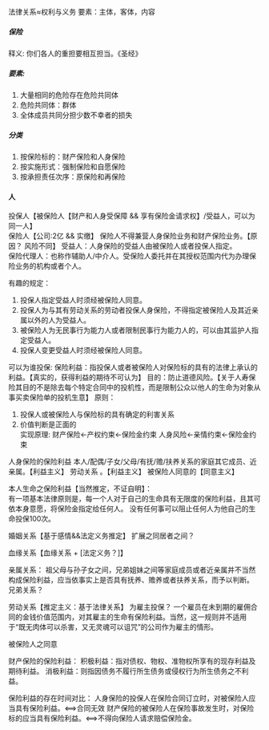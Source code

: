 <!--
 * @Description: 
 * @version: 1.0
 * @Author: xuxiaming
 * @Date: 2022-12-10 23:51:24
 * @LastEditors: xuxiaming
 * @LastEditTime: 2022-12-11 23:34:14
-->

法律关系≈权利与义务
 要素：主体，客体，内容
##### 保险
释义:
    你们各人的重担要相互担当。《圣经》
##### 要素:
1. 大量相同的危险存在危险共同体
2. 危险共同体：群体
3. 全体成员共同分担少数不幸者的损失

##### 分类
1. 按保险标的：财产保险和人身保险  
2. 按实施形式：强制保险和自愿保险 
3. 按承担责任次序：原保险和再保险 

#### 人
投保人【被保险人【财产和人身受保障 && 享有保险金请求权】/受益人，可以为同一人】  
保险人【公司:2亿 && 实缴】
保险人不得兼营人身保险业务和财产保险业务。【原因？ 风险不同】
受益人：人身保险的受益人由被保险人或者投保人指定。  
保险代理人：也称作辅助人/中介人。受保险人委托并在其授权范围内代为办理保险业务的机构或者个人。

有趣的规定：  
1. 投保人指定受益人时须经被保险人同意。
2. 投保人为与其有劳动关系的劳动者投保人身保险，不得指定被保险人及其近亲属以外的人为受益人。
3. 被保险人为无民事行为能力人或者限制民事行为能力人的，可以由其监护人指定受益人。
4. 投保人变更受益人时须经被保险人同意。




可以为谁投保:
保险利益：指投保人或者被保险人对保险标的具有的法律上承认的利益。【真实的，获得利益的期待不可认为】
目的：防止道德风险。【关于人寿保险其目的不是除去每个特定合同中的投机性，而是限制公众以他人的生命为对象从事买卖保险单的投机生意】
原则：
1. 投保人或被保险人与保险标的具有确定的利害关系
2. 价值判断是正面的  
实现原理:
    财产保险<-产权约束<-保险金约束
    人身风险<-亲情约束<-保险金约束


人身保险的保险利益
本人/配偶/子女/父母/有抚/赡/扶养关系的家庭其它成员、近亲属。【利益主义】
劳动关系 。【利益主义】
被保险人同意的【同意主义】

本人生命之保险利益【当然推定，不证自明】：  
   有一项基本法律原则是，每一个人对于自己的生命具有无限度的保险利益，且其可依本身意愿，将保险金指定给任何人。
   没有任何事可以阻止任何人为他自己的生命投保100次。

婚姻关系【基于感情&&法定义务推定】 
扩展之同居者之间？

血缘关系【血缘关系 + [法定义务？]】

亲属关系：
祖父母与孙子女之间，兄弟姐妹之间等家庭成员或者近亲属并不当然构成保险利益，应当依事实上是否具有抚养、赡养或者扶养关系，而予以判断。  
兄弟关系？

劳动关系【推定主义：基于法律关系】
为雇主投保？
    一个雇员在未到期的雇佣合同的金钱价值范围内，对其雇主的生命有保险利益。当然，这一规则并不适用于“既无肉体可以杀害，又无灵魂可以诅咒”的公司作为雇主的情形。

被保险人之同意

财产保险的保险利益：
积极利益：指对债权、物权、准物权所享有的现存利益及期待利益。
消极利益：则指因债务不履行所生债务或侵权行为所生债务之不利益。

保险利益的存在时间对比：
人身保险的投保人在保险合同订立时，对被保险人应当具有保险利益。<==>合同无效
财产保险的被保险人在保险事故发生时，对保险标的应当具有保险利益。<==>不得向保险人请求赔偿保险金。

